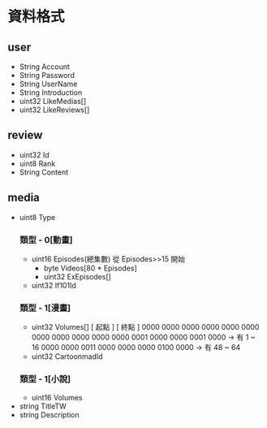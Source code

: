 # 資料格式

## user
- String Account
- String Password
- String UserName
- String Introduction
- uint32 LikeMedias[]
- uint32 LikeReviews[]

## review
- uint32 Id
- uint8 Rank
- String Content

## media
- uint8 Type
    ### 類型 - 0[動畫]
    - uint16 Episodes(總集數) 從 Episodes>>15 開始 
        - byte Videos[80 * Episodes]
        - uint32 ExEpisodes[]
    - uint32 If101Id
    ### 類型 - 1[漫畫]
    - uint32 Volumes[]
        [      起點       ] [       終點       ]
        0000 0000 0000 0000 0000 0000 0000 0000
        0000 0000 0000 0001 0000 0000 0001 0000 -> 有 1  ~  16
        0000 0000 0011 0000 0000 0000 0100 0000 -> 有 48 ~  64
    - uint32 CartoonmadId
    ### 類型 - 1[小說]
    - uint16 Volumes
- string TitleTW
- string Description